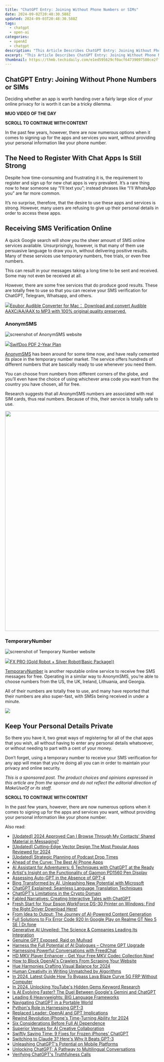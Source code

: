 ```yaml
---
title: "ChatGPT Entry: Joining Without Phone Numbers or SIMs"
date: 2024-09-02T20:48:30.588Z
updated: 2024-09-03T20:48:30.588Z
tags:
  - chatgpt
  - open-ai
categories:
  - openAI
  - chatgpt
description: "This Article Describes ChatGPT Entry: Joining Without Phone Numbers or SIMs"
excerpt: "This Article Describes ChatGPT Entry: Joining Without Phone Numbers or SIMs"
thumbnail: https://thmb.techidaily.com/e1ed595629cf0acf64739097580ce2ff94b5302319e9c30131e9c1501214a06c.jpg
---
```


## ChatGPT Entry: Joining Without Phone Numbers or SIMs

 Deciding whether an app is worth handing over a fairly large slice of your online privacy for is worth it can be a tricky dilemma.

**MUO VIDEO OF THE DAY**

**SCROLL TO CONTINUE WITH CONTENT**

 In the past few years, however, there are now numerous options when it comes to signing up for the apps and services you want, without providing your personal information like your phone number.

## The Need to Register With Chat Apps Is Still Strong

 Despite how time-consuming and frustrating it is, the requirement to register and sign up for new chat apps is very prevalent. It’s a rare thing now to hear someone say “I’ll text you”; instead phrases like “I’ll WhatsApp you” are far more common.

 It’s no surprise, therefore, that the desire to use these apps and services is strong. However, many users are refusing to give up their personal details in order to access these apps.

## Receiving SMS Verification Online

 A quick Google search will show you the sheer amount of SMS online services available. Unsurprisingly, however, is that many of them use persuasive language to draw you in, without delivering positive results. Many of these services use temporary numbers, free trials, or even free numbers.

 This can result in your messages taking a long time to be sent and received. Some may not even be received at all.

 However, there are some free services that do produce good results. These are totally free to use so that you can receive your SMS verification for ChatGPT, Telegram, Whatsapp, and others.

<!-- affiliate ads begin -->
<a href="https://secure.2checkout.com/order/checkout.php?PRODS=4713565&QTY=1&AFFILIATE=108875&CART=1"><img src="https://www.epubor.com/images/uppic/audible-converter-interface.png" border="0">Epubor Audible Converter for Mac： Download and convert Audible AAXC/AA/AAX to MP3 with 100% original quality preserved.</a>
<!-- affiliate ads end -->
### AnonymSMS

![screenshot of AnonymSMS website](https://static1.makeuseofimages.com/wordpress/wp-content/uploads/2023/06/sms-anonymsms.jpg)

<!-- affiliate ads begin -->
<a href="https://purchase.swifdoo.com/order/checkout.php?PRODS=40002580&QTY=1&AFFILIATE=108875&CART=1"><img src="https://secure.avangate.com/images/merchant/8b932759a5a04ddb34bf79e3f9072e4b/products/3_Product%20box%20white-1024x1024.png" border="0">SwifDoo PDF 2-Year Plan</a>
<!-- affiliate ads end -->
[AnonymSMS](https://anonymsms.com/) has been around for some time now, and have really cemented its place in the temporary number market. The service offers hundreds of different numbers that are basically ready to use whenever you need them.

 You can choose from numbers from different corners of the globe, and you’ll even have the choice of using whichever area code you want from the country you have chosen, all for free.

 Research suggests that all AnonymSMS numbers are associated with real SIM cards, thus real numbers. Because of this, their service is totally safe to use.

<!-- affiliate ads begin -->
<a href="https://lightailing.sjv.io/c/5597632/1638364/17190" target="_top" id="1638364"><img src="//a.impactradius-go.com/display-ad/17190-1638364" border="0" alt="" width="1280" height="720"/></a><img height="0" width="0" src="https://imp.pxf.io/i/5597632/1638364/17190" style="position:absolute;visibility:hidden;" border="0" />
<!-- affiliate ads end -->
### TemporaryNumber

![screenshot of Temporary Number website](https://static1.makeuseofimages.com/wordpress/wp-content/uploads/2023/06/sms-temporary-number.jpeg)

<!-- affiliate ads begin -->
<a href="https://secure.2checkout.com/order/checkout.php?PRODS=40085955&QTY=1&AFFILIATE=108875&CART=1"><img src="https://secure.avangate.com/images/merchant/f702defbc67edb455949f46babab0c18/products/2_logo9.png" border="0">FX PRO (Gold Robot + Silver Robot(Basic Package))</a>
<!-- affiliate ads end -->
[TemporaryNumber](https://temporarynumber.com/) is another reputable online service to receive free SMS messages for free. Operating in a similar way to AnonymSMS, you’re able to choose numbers from the US, the UK, Ireland, Lithuania, and Georgia.

 All of their numbers are totally free to use, and many have reported that their numbers are also super-fast, with SMSs being received in under a minute.

<!-- affiliate ads begin -->
<a href="https://secure.2checkout.com/order/checkout.php?PRODS=32667153&QTY=1&AFFILIATE=108875&CART=1"><img src="https://www.coolmuster.com/uploads/image/20201228/feature02.png" border="0"></a>
<!-- affiliate ads end -->
## Keep Your Personal Details Private

 So there you have it, two great ways of registering for all of the chat apps that you wish, all without having to enter any personal details whatsoever, or without needing to part with a cent of your money.

 Don’t forget, using a temporary number to receive your SMS verification for any app will mean that you’re doing all you can in order to maintain your privacy and online security.

_This is a sponsored post. The product choices and opinions expressed in this article are from the sponsor and do not reflect the editorial direction of MakeUseOf or its staff._

**SCROLL TO CONTINUE WITH CONTENT**

 In the past few years, however, there are now numerous options when it comes to signing up for the apps and services you want, without providing your personal information like your phone number.


<ins class="adsbygoogle"
     style="display:block"
     data-ad-format="autorelaxed"
     data-ad-client="ca-pub-7571918770474297"
     data-ad-slot="1223367746"></ins>



<ins class="adsbygoogle"
     style="display:block"
     data-ad-client="ca-pub-7571918770474297"
     data-ad-slot="8358498916"
     data-ad-format="auto"
     data-full-width-responsive="true"></ins>

<span class="atpl-alsoreadstyle">Also read:</span>
<div><ul>
<li><a href="https://facebook-video-content.techidaily.com/updated-2024-approved-can-i-browse-through-my-contacts-shared-material-in-messaging/"><u>[Updated] 2024 Approved  Can I Browse Through My Contacts' Shared Material in Messaging?</u></a></li>
<li><a href="https://fox-cloud.techidaily.com/updated-cutting-edge-vector-design-the-most-popular-apps-reviewed-for-2024/"><u>[Updated] Cutting-Edge Vector Design  The Most Popular Apps Reviewed for 2024</u></a></li>
<li><a href="https://extra-approaches.techidaily.com/updated-strategic-planning-of-podcast-drop-times/"><u>[Updated] Strategic Planning of Podcast Drop Times</u></a></li>
<li><a href="https://tech-savvy.techidaily.com/ahead-of-the-curve-the-best-ai-phone-apps/"><u>Ahead of the Curve: The Best AI Phone Apps</u></a></li>
<li><a href="https://tech-savvy.techidaily.com/ai-assistant-for-adventurers-6-techniques-with-chatgpt-at-the-ready/"><u>AI Assistant for Adventurers: 6 Techniques with ChatGPT at the Ready</u></a></li>
<li><a href="https://buynow-marvelous.techidaily.com/artists-insight-on-the-functionality-of-gaomon-pd1560-pen-display/"><u>Artist's Insight on the Functionality of Gaomon PD1560 Pen Display</u></a></li>
<li><a href="https://tech-savvy.techidaily.com/assessing-auto-gpt-in-the-absence-of-gpt-4/"><u>Assessing Auto-GPT in the Absence of GPT-4</u></a></li>
<li><a href="https://tech-savvy.techidaily.com/bing-transformed-by-ai-unleashing-new-potential-with-microsoft/"><u>Bing Transformed by AI, Unleashing New Potential with Microsoft</u></a></li>
<li><a href="https://tech-savvy.techidaily.com/chatgpt-explained-seamless-language-translation-techniques/"><u>ChatGPT Explained: Seamless Language Translation Techniques</u></a></li>
<li><a href="https://tech-savvy.techidaily.com/chatgpts-limitations-in-the-crypto-domain/"><u>ChatGPT's Limitations in the Crypto Domain</u></a></li>
<li><a href="https://tech-savvy.techidaily.com/fabled-narratives-creating-interactive-tales-with-chatgpt/"><u>Fabled Narratives: Creating Interactive Tales with ChatGPT</u></a></li>
<li><a href="https://tech-savvy.techidaily.com/fresh-start-for-your-epson-workforce-ds-30-printer-on-windows-find-the-right-driver-download-here/"><u>Fresh Start for Your Epson WorkForce DS-30 Printer on Windows: Find the Right Driver Download Here!</u></a></li>
<li><a href="https://tech-savvy.techidaily.com/from-idea-to-output-the-journey-of-ai-powered-content-generation/"><u>From Idea to Output: The Journey of AI-Powered Content Generation</u></a></li>
<li><a href="https://howto.techidaily.com/full-solutions-to-fix-error-code-920-in-google-play-on-realme-gt-neo-5-se-drfone-by-drfone-fix-android-problems-fix-android-problems/"><u>Full Solutions to Fix Error Code 920 In Google Play on Realme GT Neo 5 SE | Dr.fone</u></a></li>
<li><a href="https://tech-savvy.techidaily.com/generative-ai-unveiled-the-science-and-companies-leading-its-integration/"><u>Generative AI Unveiled: The Science & Companies Leading Its Integration</u></a></li>
<li><a href="https://tech-savvy.techidaily.com/genuine-gpt-exposed-raid-on-mullvad/"><u>Genuine GPT Exposed, Raid on Mullvad</u></a></li>
<li><a href="https://tech-savvy.techidaily.com/harness-the-full-potential-of-ai-dialogues-chrome-gpt-upgrade/"><u>Harness the Full Potential of AI Dialogues – Chrome GPT Upgrade</u></a></li>
<li><a href="https://tech-savvy.techidaily.com/harnessing-powerful-conversations-with-freedchat/"><u>Harnessing Powerful Conversations with FreedChat</u></a></li>
<li><a href="https://solve-news.techidaily.com/hd-mkv-player-enhancer-get-your-free-mkv-codec-collection-now/"><u>HD MKV Player Enhancer - Get Your Free MKV Codec Collection Now!</u></a></li>
<li><a href="https://tech-savvy.techidaily.com/how-to-block-openais-crawlers-from-scraping-your-website/"><u>How to Block OpenAI's Crawlers From Scraping Your Website</u></a></li>
<li><a href="https://some-techniques.techidaily.com/hue-harmonies-crafting-visual-balance-for-2024/"><u>Hue Harmonies  Crafting Visual Balance for 2024</u></a></li>
<li><a href="https://tech-savvy.techidaily.com/human-creativity-in-writing-unmatched-by-algorithms/"><u>Human Creativity in Writing Unmatched by Algorithms</u></a></li>
<li><a href="https://android-frp.techidaily.com/in-2024-latest-guide-how-to-bypass-lava-blaze-curve-5g-frp-without-computer-by-drfone-android/"><u>In 2024, Latest Guide How To Bypass Lava Blaze Curve 5G FRP Without Computer</u></a></li>
<li><a href="https://youtube-stream.techidaily.com/in-2024-unlocking-youtubes-hidden-gems-keyword-research/"><u>In 2024, Unlocking YouTube's Hidden Gems  Keyword Research</u></a></li>
<li><a href="https://tech-savvy.techidaily.com/is-ai-evolving-faster-the-duel-between-googles-gemini-and-chatgpt/"><u>Is AI Evolving Faster? The Duel Between Google's Gemini and ChatGPT</u></a></li>
<li><a href="https://tech-savvy.techidaily.com/leading-6-heavyweights-big-language-frameworks/"><u>Leading 6 Heavyweights: BIG Language Frameworks</u></a></li>
<li><a href="https://tech-savvy.techidaily.com/navigating-chatgpt-in-a-portable-world/"><u>Navigating ChatGPT in a Portable World</u></a></li>
<li><a href="https://tech-savvy.techidaily.com/pythons-role-in-harnessing-gpt-3/"><u>Python's Role in Harnessing GPT-3</u></a></li>
<li><a href="https://tech-savvy.techidaily.com/replaced-leader-openai-and-gpt-implications/"><u>Replaced Leader: OpenAI and GPT Implications</u></a></li>
<li><a href="https://fox-cloud.techidaily.com/rewind-revolution-iphones-time-turning-ability-for-2024/"><u>Rewind Revolution  IPhone's Time-Turning Ability for 2024</u></a></li>
<li><a href="https://tech-savvy.techidaily.com/six-considerations-before-full-ai-dependence/"><u>Six Considerations Before Full AI Dependence</u></a></li>
<li><a href="https://tech-savvy.techidaily.com/superior-venues-for-ai-creative-collaboration/"><u>Superior Venues for AI Creative Collaboration</u></a></li>
<li><a href="https://tech-savvy.techidaily.com/swiftly-saving-time-9-fixes-for-frozen-iphones-chatgpt/"><u>Swiftly Saving Time: 9 Fixes for Frozen iPhones' ChatGPT</u></a></li>
<li><a href="https://tech-savvy.techidaily.com/switching-to-claude-3-heres-why-it-beats-gpt-3/"><u>Switching to Claude 3? Here's Why It Beats GPT-3</u></a></li>
<li><a href="https://tech-savvy.techidaily.com/unleashing-chatgpts-potential-on-mobile-platforms/"><u>Unleashing ChatGPT's Potential on Mobile Platforms</u></a></li>
<li><a href="https://tech-savvy.techidaily.com/unlocking-chatgpt-a-pathway-to-multilingual-conversations/"><u>Unlocking ChatGPT: A Pathway to Multilingual Conversations</u></a></li>
<li><a href="https://tech-savvy.techidaily.com/verifying-chatgpts-truthfulness-calls/"><u>Verifying ChatGPT's Truthfulness Calls</u></a></li>
</ul></div>
